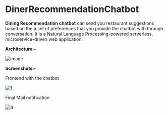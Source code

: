 # DinerRecommendationChatbot
**Dining Recommendation chatbot** can send you restaurant suggestions based on the a set of preferences that you provide the chatbot with through conversation.
It is a Natural Language Processing-powered serverless, microservice-driven web application.

**Architecture:-**


![image](https://github.com/Apurvasriram/DinerRecommendationChatbot/assets/40137379/feaed990-8f73-48c6-82e2-f400ae18b001)



**Screenshots:-**

Frontend with the chatbot

![1](https://github.com/Apurvasriram/DinerRecommendationChatbot/assets/40137379/22c747b0-1391-48d0-bc99-e6598c6dc9ba)

Final Mail notification

![4](https://github.com/Apurvasriram/DinerRecommendationChatbot/assets/40137379/5b511a2e-4e86-46ec-96a2-54cffb4cf99f)


